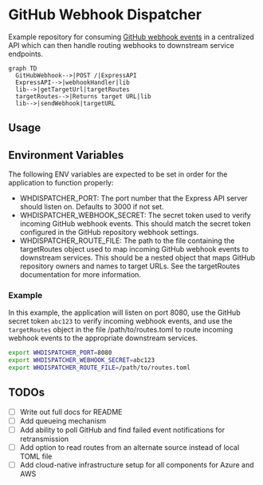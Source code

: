 # GitHub Webhook Dispatcher

Example repository for consuming [GitHub webhook events](https://docs.github.com/en/developers/webhooks-and-events/webhooks/about-webhooks) in a centralized API which can then handle routing webhooks to downstream service endpoints.

```mermaid
graph TD
  GitHubWebhook-->|POST /|ExpressAPI
  ExpressAPI-->|webhookHandler|lib
  lib-->|getTargetUrl|targetRoutes
  targetRoutes-->|Returns target URL|lib
  lib-->|sendWebhook|targetURL
```

## Usage

## Environment Variables

The following ENV variables are expected to be set in order for the application to function properly:

- WHDISPATCHER_PORT: The port number that the Express API server should listen on. Defaults to 3000 if not set.
- WHDISPATCHER_WEBHOOK_SECRET: The secret token used to verify incoming GitHub webhook events. This should match the secret token configured in the GitHub repository webhook settings.
- WHDISPATCHER_ROUTE_FILE: The path to the file containing the targetRoutes object used to map incoming GitHub webhook events to downstream services. This should be a nested object that maps GitHub repository owners and names to target URLs. See the targetRoutes documentation for more information.

### Example

In this example, the application will listen on port 8080, use the GitHub secret token `abc123` to verify incoming webhook events, and use the `targetRoutes` object in the file /path/to/routes.toml to route incoming webhook events to the appropriate downstream services.

```sh
export WHDISPATCHER_PORT=8080
export WHDISPATCHER_WEBHOOK_SECRET=abc123
export WHDISPATCHER_ROUTE_FILE=/path/to/routes.toml
```

## TODOs

- [ ] Write out full docs for README
- [ ] Add queueing mechanism
- [ ] Add ability to poll GitHub and find failed event notifications for retransmission
- [ ] Add option to read routes from an alternate source instead of local TOML file
- [ ] Add cloud-native infrastructure setup for all components for Azure and AWS
